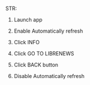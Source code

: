 STR:

1. Launch app

2. Enable Automatically refresh

3. Click INFO

4. Click GO TO LIBRENEWS

5. Click BACK button

6. Disable Automatically refresh
